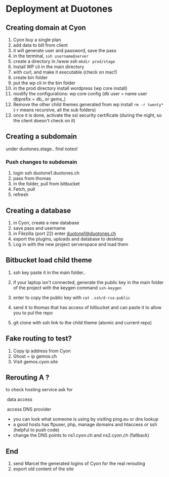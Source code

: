 # Deployment at Duotones



## Creating domain at Cyon

1. Cyon buy a single plan
2. add data to bill from client
3. it will generate user and password, save the pass
4. in the terminal, `ssh username@server`
5. create a directory in /www ssh  `mkdir prod/stage`
6. Install WP cli in the main directory
7. with curl, and make it executable (check on mac!)
8. create bin folder
9. put the wp cli in the bin folder
10. in the prod directory install wordpress (wp core install)
11. modify the configurations: wp core config (db user = name user dbprefix = db_ or gems_)
12. Remove the other child themes generated from wp install `rm -r twenty*`(-r means recursive, all the sub folders)
13. once it is done, activate the ssl security certificate (during the night, so the client doesn't check on it)



## Creating a subdomain

under duotones.stage.. find notes!



###  Push changes to subdomain

1. login ssh duotone1.duotones.ch
2. pass from thomas
3. in the folder, pull from bitbucket
4. Fetch, pull
5. refresh



## Creating a database

1. in Cyon, create a new database
2. save pass and username
3. in Filezilla (port 22) enter duotone1@duotones.ch
4. export the plugins, uploads and database to desktop
5. Log in with the new project serverspace and load them



## Bitbucket load child theme

1. ssh key paste it in the main folder..

2. if your laptop isn't connected, generate the public key in the main folder of the project with the keygen command `ssh-keygen`

3. enter to copy the public key with `cat .ssh/d-rsa-public`

4. send it to thomas that has access of bitbucket and can paste it to allow you to pul the repo

5. git clone with ssh link to the child theme (atomic and current repo)

   

## Fake routing to test?

1. Copy Ip address from Cyon
2. Ghost = ip gemos.ch
3. Visit gemos.cyon.site



## Rerouting A ?

to check hosting service ask for

​	data access

​	access DNS provider

- you can look what someone is using by visiting ping.eu or dns lookup
- a good hosts has ftpuser, php, manage domains and htaccess or ssh (helpful to push code)
- change the DNS points to ns1.cyon.ch and ns2.cyon.ch (fallback)

## End

1. send Marcel the generated logins of Cyon for the real rerouting
2. export old content of the site




